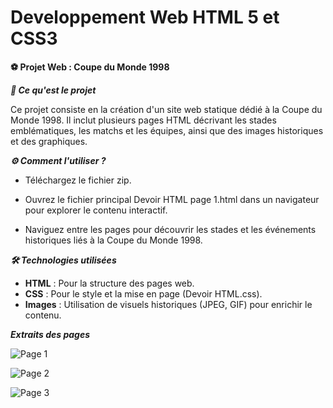 # Developpement Web HTML 5 et CSS3

**⚽ Projet Web : Coupe du Monde 1998**

***📖 Ce qu'est le projet***

Ce projet consiste en la création d'un site web statique dédié à la Coupe du Monde 1998. Il inclut plusieurs pages HTML décrivant les stades emblématiques, les matchs et les équipes, ainsi que des images historiques et des graphiques.

***⚙️ Comment l'utiliser ?***

- Téléchargez le fichier zip.
  
- Ouvrez le fichier principal Devoir HTML page 1.html dans un navigateur pour explorer le contenu interactif.
  
- Naviguez entre les pages pour découvrir les stades et les événements historiques liés à la Coupe du Monde 1998.

***🛠️ Technologies utilisées***

- **HTML** : Pour la structure des pages web.
- **CSS** : Pour le style et la mise en page (Devoir HTML.css).
- **Images** : Utilisation de visuels historiques (JPEG, GIF) pour enrichir le contenu.

***Extraits des pages***

![Page 1](https://github.com/user-attachments/assets/ba3e9d23-07b4-4208-a5d3-19b0c8b1fb65)

![Page 2 ](https://github.com/user-attachments/assets/e24275b5-8ce8-40d8-ae82-5c367f5193f2)

![Page 3](https://github.com/user-attachments/assets/59d3f544-51ef-4b72-929f-6f86e33291f3)
